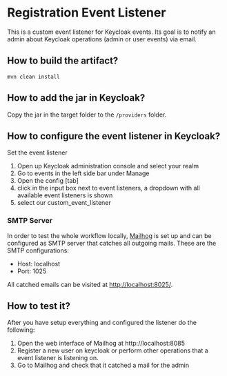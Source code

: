 # Registration Event Listener

This is a custom event listener for Keycloak events. 
Its goal is to notify an admin about Keycloak operations (admin or user events) via email.

## How to build the artifact?

```
mvn clean install
```

## How to add the jar in Keycloak?

Copy the jar in the target folder to the `/providers` folder.


## How to configure the event listener in Keycloak?

Set the event listener

1. Open up Keycloak administration console and select your realm
2. Go to events in the left side bar under Manage
3. Open the config [tab]
4. click in the input box next to event listeners, a dropdown with all available event listeners is shown
5. select our custom_event_listener

### SMTP Server

In order to test the whole workflow locally, [Mailhog](https://github.com/mailhog/MailHog) is set up and can be configured as SMTP server that catches all outgoing mails. These are the SMTP configurations:

- Host: localhost
- Port: 1025

All catched emails can be visited at [http://localhost:8025/](http://localhost:8025/).

## How to test it?

After you have setup everything and configured the listener do the following:

1. Open the web interface of Mailhog at http://localhost:8085
2. Register a new user on keycloak or perform other operations that a event listener is listening on. 
3. Go to Mailhog and check that it catched a mail for the admin
